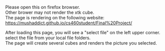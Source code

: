 Please open this on firefox browser. <br>
Other brower may not render the xtk cube. <br>
The page is rendering on the following website: https://mushaddict.github.io/cs460student/Final%20Project/ <br>

After loading this page, you will see a "select file" on the left upper corner. <br>
select the file from your local file folders. <br>
The page will create several cubes and renders the picture you selected. 